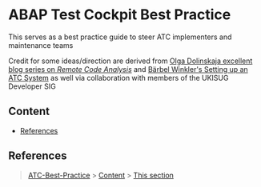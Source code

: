 # ABAP Test Cockpit Best Practice

This serves as a best practice guide to steer ATC implementers and maintenance teams

Credit for some ideas/direction are derived from [Olga Dolinskaja excellent blog series on _Remote Code Analysis_]  and [Bärbel Winkler's Setting up an ATC System] as well via collaboration with members of the UKISUG Developer SIG

[Olga Dolinskaja excellent blog series on _Remote Code Analysis_]: https://blogs.sap.com/2016/12/12/remote-code-analysis-in-atc-one-central-check-system-for-multiple-systems-on-various-releases/

[Bärbel Winkler's Setting up an ATC System]: https://blogs.sap.com/2018/05/19/setting-up-a-central-atc-system-part-1-setting-the-stage/

## Content

- [References](##References)


## References
> [ATC-Best-Practice](#atc-best-practice) > [Content](#content) > [This section](#references)

